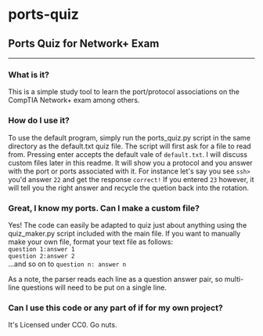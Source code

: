 # ports-quiz
## Ports Quiz for Network+ Exam
---
### What is it?
This is a simple study tool to learn the port/protocol associations on the CompTIA Network+ exam among others. 

### How do I use it?
To use the default program, simply run the ports_quiz.py script in the same directory as the default.txt quiz file. The script will first ask for a file to read from. Pressing enter accepts the default vale of `default.txt`. I will discuss custom files later in this readme.
It will show you a protocol and you answer with the port or ports associated with it.
For instance let's say you see
`ssh>`
you'd answer `22` and get the response `correct!`
If you entered `23` however, it will tell you the right answer and recycle the quetion back into the rotation.

### Great, I know my ports. Can I make a custom file?
Yes! The code can easily be adapted to quiz just about anything using the quiz_maker.py script included with the main file. If you want to manually make your own file, format your text file as follows:
<br/>
`question 1:answer 1`<br/>
`question 2:answer 2`<br/>
...and so on to `question n: answer n`<br/>

As a note, the parser reads each line as a question answer pair, so multi-line questions will need to be put on a single line.

### Can I use this code or any part of if for my own project?
It's Licensed under CC0. Go nuts. 
